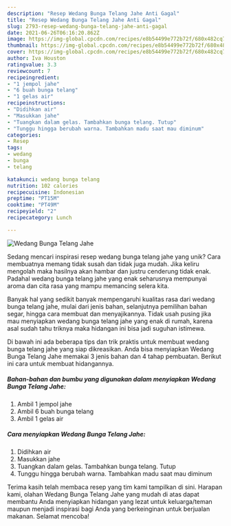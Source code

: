 ```yaml
---
description: "Resep Wedang Bunga Telang Jahe Anti Gagal"
title: "Resep Wedang Bunga Telang Jahe Anti Gagal"
slug: 2793-resep-wedang-bunga-telang-jahe-anti-gagal
date: 2021-06-26T06:16:20.862Z
image: https://img-global.cpcdn.com/recipes/e8b54499e772b72f/680x482cq70/wedang-bunga-telang-jahe-foto-resep-utama.jpg
thumbnail: https://img-global.cpcdn.com/recipes/e8b54499e772b72f/680x482cq70/wedang-bunga-telang-jahe-foto-resep-utama.jpg
cover: https://img-global.cpcdn.com/recipes/e8b54499e772b72f/680x482cq70/wedang-bunga-telang-jahe-foto-resep-utama.jpg
author: Iva Houston
ratingvalue: 3.3
reviewcount: 7
recipeingredient:
- "1 jempol jahe"
- "6 buah bunga telang"
- "1 gelas air"
recipeinstructions:
- "Didihkan air"
- "Masukkan jahe"
- "Tuangkan dalam gelas. Tambahkan bunga telang. Tutup"
- "Tunggu hingga berubah warna. Tambahkan madu saat mau diminum"
categories:
- Resep
tags:
- wedang
- bunga
- telang

katakunci: wedang bunga telang 
nutrition: 102 calories
recipecuisine: Indonesian
preptime: "PT15M"
cooktime: "PT49M"
recipeyield: "2"
recipecategory: Lunch

---
```



![Wedang Bunga Telang Jahe](https://img-global.cpcdn.com/recipes/e8b54499e772b72f/680x482cq70/wedang-bunga-telang-jahe-foto-resep-utama.jpg)

Sedang mencari inspirasi resep wedang bunga telang jahe yang unik? Cara membuatnya memang tidak susah dan tidak juga mudah. Jika keliru mengolah maka hasilnya akan hambar dan justru cenderung tidak enak. Padahal wedang bunga telang jahe yang enak seharusnya mempunyai aroma dan cita rasa yang mampu memancing selera kita.

Banyak hal yang sedikit banyak mempengaruhi kualitas rasa dari wedang bunga telang jahe, mulai dari jenis bahan, selanjutnya pemilihan bahan segar, hingga cara membuat dan menyajikannya. Tidak usah pusing jika mau menyiapkan wedang bunga telang jahe yang enak di rumah, karena asal sudah tahu triknya maka hidangan ini bisa jadi suguhan istimewa.




Di bawah ini ada beberapa tips dan trik praktis untuk membuat wedang bunga telang jahe yang siap dikreasikan. Anda bisa menyiapkan Wedang Bunga Telang Jahe memakai 3 jenis bahan dan 4 tahap pembuatan. Berikut ini cara untuk membuat hidangannya.

<!--inarticleads1-->

##### Bahan-bahan dan bumbu yang digunakan dalam menyiapkan Wedang Bunga Telang Jahe:

1. Ambil 1 jempol jahe
1. Ambil 6 buah bunga telang
1. Ambil 1 gelas air




<!--inarticleads2-->

##### Cara menyiapkan Wedang Bunga Telang Jahe:

1. Didihkan air
1. Masukkan jahe
1. Tuangkan dalam gelas. Tambahkan bunga telang. Tutup
1. Tunggu hingga berubah warna. Tambahkan madu saat mau diminum




Terima kasih telah membaca resep yang tim kami tampilkan di sini. Harapan kami, olahan Wedang Bunga Telang Jahe yang mudah di atas dapat membantu Anda menyiapkan hidangan yang lezat untuk keluarga/teman maupun menjadi inspirasi bagi Anda yang berkeinginan untuk berjualan makanan. Selamat mencoba!
